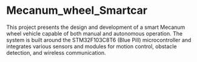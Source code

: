 # Mecanum_wheel_Smartcar
This project presents the design and development of a smart Mecanum wheel vehicle capable of both manual and autonomous operation. The system is built around the STM32F103C8T6 (Blue Pill) microcontroller and integrates various sensors and modules for motion control, obstacle detection, and wireless communication.
